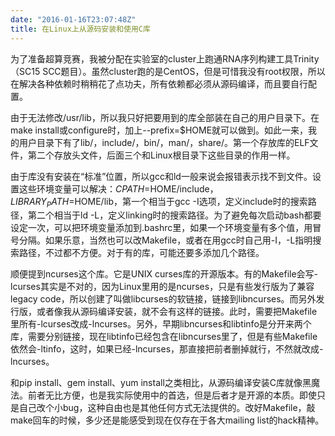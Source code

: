 ```yaml
---
date: "2016-01-16T23:07:48Z"
title: 在Linux上从源码安装和使用C库
---
```


为了准备超算竞赛，我被分配在实验室的cluster上跑通RNA序列构建工具Trinity（SC15 SCC题目）。虽然cluster跑的是CentOS，但是可惜我没有root权限，所以在解决各种依赖时稍稍花了点功夫，所有依赖都必须从源码编译，而且要自行配置。

由于无法修改/usr/lib，所以我只好把要用到的库全部装在自己的用户目录下。在make install或configure时，加上--prefix=$HOME就可以做到。如此一来，我的用户目录下有了lib/，include/，bin/，man/，share/。第一个存放库的ELF文件，第二个存放头文件，后面三个和Linux根目录下这些目录的作用一样。

由于库没有安装在“标准”位置，所以gcc和ld一般来说会报错表示找不到文件。设置这些环境变量可以解决：$CPATH=$HOME/include，$LIBRARY_PATH=$HOME/lib，第一个相当于gcc -I选项，定义include时的搜索路径，第二个相当于ld -L，定义linking时的搜索路径。为了避免每次启动bash都要设定一次，可以把环境变量添加到.bashrc里，如果一个环境变量有多个值，用冒号分隔。如果乐意，当然也可以改Makefile，或者在用gcc时自己用-I，-L指明搜索路径，不过都不方便。对于有的库，可能还要多添加几个路径。

顺便提到ncurses这个库。它是UNIX curses库的开源版本。有的Makefile会写-lcurses其实是不对的，因为Linux里用的是ncurses，只是有些发行版为了兼容legacy code，所以创建了叫做libcurses的软链接，链接到libncurses。而另外发行版，或者像我从源码编译安装，就不会有这样的链接。此时，需要把Makefile里所有-lcurses改成-lncurses。另外，早期libncurses和libtinfo是分开来两个库，需要分别链接，现在libtinfo已经包含在libncurses里了，但是有些Makefile依然会-ltinfo，这时，如果已经-lncurses，那直接把前者删掉就行，不然就改成-lncurses。

和pip install、gem install、yum install之类相比，从源码编译安装C库就像黑魔法。前者无比方便，也是我实际使用中的首选，但是后者才是开源的本质。即使只是自己改个小bug，这种自由也是其他任何方式无法提供的。改好Makefile，敲make回车的时候，多少还是能感受到现在仅存在于各大mailing list的hack精神。